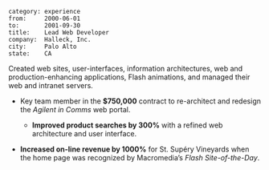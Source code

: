 ~~~
category: experience
from:     2000-06-01
to:       2001-09-30
title:    Lead Web Developer
company:  Halleck, Inc.
city:     Palo Alto
state:    CA
~~~
Created web sites, user-interfaces, information architectures, web and
production-enhancing applications, Flash animations, and managed their web and
intranet servers.

- Key team member in the **$750,000** contract to re-architect and redesign the
  *Agilent in Comms* web portal.

  - **Improved product searches by 300%** with a refined web architecture and
    user interface.

- **Increased on-line revenue by 1000%** for St. Supéry Vineyards when the home
  page was recognized by Macromedia’s *Flash Site-of-the-Day*.

